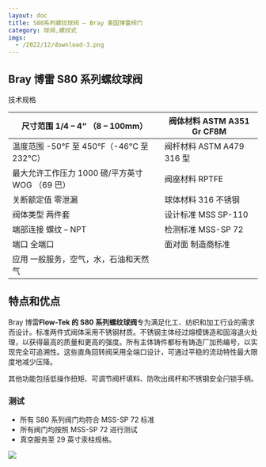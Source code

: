 ```yaml
---
layout: doc
title: S80系列螺纹球阀 – Bray 美国博雷阀门
category: 球阀,螺纹式
imgs:
  - /2022/12/download-3.png
---
```


## Bray 博雷 S80 系列螺纹球阀

技术规格

| 尺寸范围 1/4 – 4“ （8 – 100mm）                 | 阀体材料 ASTM A351 Gr CF8M |
| ----------------------------------------------- | -------------------------- |
| 温度范围 \-50°F 至 450°F（-46°C 至 232°C）      | 阀杆材料 ASTM A479 316 型  |
| 最大允许工作压力 1000 磅/平方英寸 WOG （69 巴） | 阀座材料 RPTFE             |
| 关断额定值 零泄漏                               | 球体材料 316 不锈钢        |
| 阀体类型 两件套                                 | 设计标准 MSS SP-110        |
| 端部连接 螺纹 – NPT                             | 检测标准 MSS-SP 72         |
| 端口 全端口                                     | 面对面 制造商标准          |
| 应用 一般服务，空气，水，石油和天然气           |                            |

## 特点和优点

Bray 博雷**Flow-Tek 的 S80 系列螺纹球阀**专为满足化工、纺织和加工行业的需求而设计。标准两件式阀体采用不锈钢材质。不锈钢主体经过熔模铸造和固溶退火处理，以获得最高的质量和更高的强度。所有主体铸件都标有铸造厂加热编号，以实现完全可追溯性。这些直角回转阀采用全端口设计，可通过平稳的流动特性最大限度地减少压降。

其他功能包括低操作扭矩、可调节阀杆填料、防吹出阀杆和不锈钢安全闩锁手柄。

### 测试

- 所有 S80 系列阀门均符合 MSS-SP 72 标准
- 所有阀门均按照 MSS-SP 72 进行测试
- 真空服务至 29 英寸汞柱规格。

![](/2022/12/%E6%88%AA%E5%B1%8F2022-12-14-%E4%B8%8B%E5%8D%884.55.41-1024x528.png)
